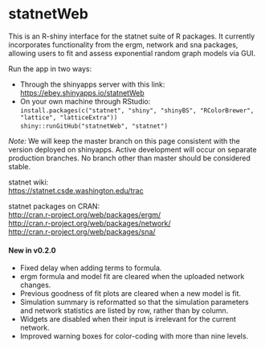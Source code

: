 statnetWeb
==========

This is an R-shiny interface for the statnet suite of R packages. It currently incorporates functionality from the ergm, network and sna packages, allowing users to fit and assess exponential random graph models via GUI.

Run the app in two ways:  
* Through the shinyapps server with this link: https://ebey.shinyapps.io/statnetWeb  
* On your own machine through RStudio:  
    `install.packages(c("statnet", "shiny", "shinyBS", "RColorBrewer", "lattice", "latticeExtra"))`  
    `shiny::runGitHub("statnetWeb", "statnet")`

*Note:* We will keep the master branch on this page consistent with the version deployed on shinyapps. Active development will occur on separate production branches. No branch other than master should be considered stable.

statnet wiki:  
https://statnet.csde.washington.edu/trac 

statnet packages on CRAN:  
http://cran.r-project.org/web/packages/ergm/  
http://cran.r-project.org/web/packages/network/  
http://cran.r-project.org/web/packages/sna/

#### New in v0.2.0

* Fixed delay when adding terms to formula.
* ergm formula and model fit are cleared when the uploaded network changes.
* Previous goodness of fit plots are cleared when a new model is fit.
* Simulation summary is reformatted so that the simulation parameters and network statistics are listed by row, rather than by column.
* Widgets are disabled when their input is irrelevant for the current network.
* Improved warning boxes for color-coding with more than nine levels.
